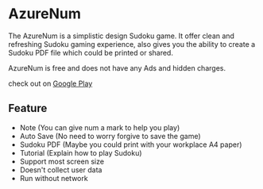# AzureNum

The AzureNum is a simplistic design Sudoku game. It offer clean and refreshing Sudoku gaming experience, also gives you the ability to create a Sudoku PDF file which could be printed or shared.

AzureNum is free and does not have any Ads and hidden charges.

check out on [Google Play](https://play.google.com/store/apps/details?id=com.peter.azure)

## Feature

* Note (You can give num a mark to help you play)
* Auto Save (No need to worry forgive to save the game)
* Sudoku PDF (Maybe you could print with your workplace A4 paper)
* Tutorial (Explain how to play Sudoku)
* Support most screen size
* Doesn't collect user data
* Run without network
